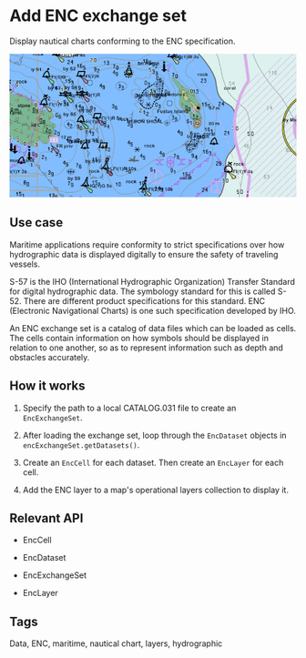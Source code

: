 # Add ENC exchange set

Display nautical charts conforming to the ENC specification.

![](AddEncExchangeSet.png)

## Use case

Maritime applications require conformity to strict specifications over how hydrographic data is displayed digitally to ensure the safety of traveling vessels.

S-57 is the IHO (International Hydrographic Organization) Transfer Standard for digital hydrographic data. The symbology standard for this is called S-52. There are different product specifications for this standard. ENC (Electronic Navigational Charts) is one such specification developed by IHO.

An ENC exchange set is a catalog of data files which can be loaded as cells. The cells contain information on how symbols should be displayed in relation to one another, so as to represent information such as depth and obstacles accurately.

## How it works


1. Specify the path to a local CATALOG.031 file to create an `EncExchangeSet`.

2. After loading the exchange set, loop through the `EncDataset` objects in `encExchangeSet.getDatasets()`.

3. Create an `EncCell` for each dataset. Then create an `EncLayer` for each cell.

4. Add the ENC layer to a map's operational layers collection to display it.


## Relevant API


* EncCell

* EncDataset

* EncExchangeSet

* EncLayer


## Tags

Data, ENC, maritime, nautical chart, layers, hydrographic